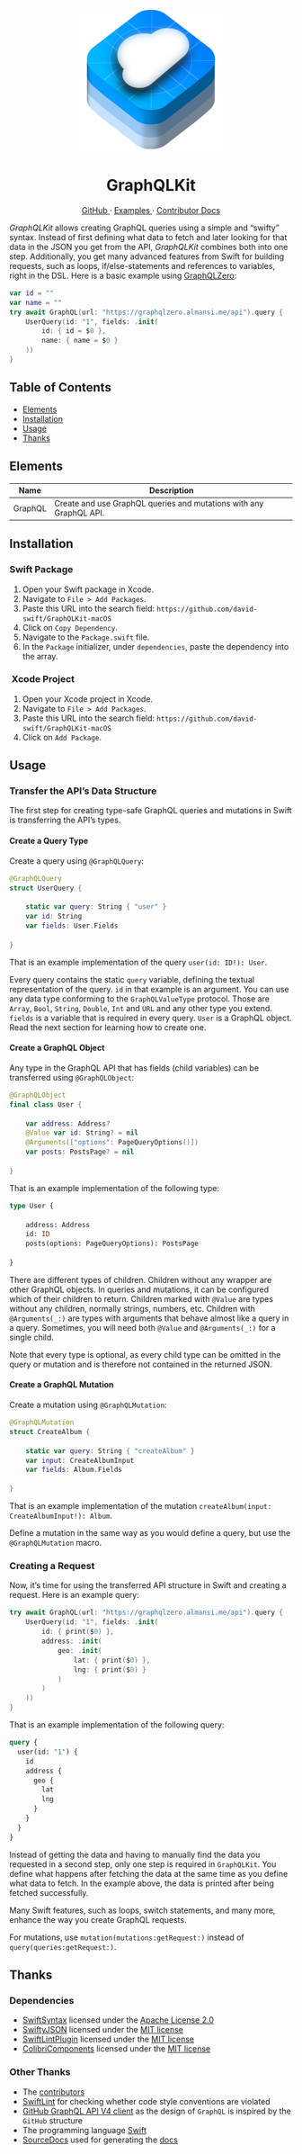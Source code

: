 <p align="center">
  <img width="256" alt="GraphQLKit Icon" src="Icons/GraphQLKitIcon.png">
  <h1 align="center">GraphQLKit</h1>
</p>

<p align="center">
  <a href="https://github.com/david-swift/GraphQLKit-macOS">
  GitHub
  </a>
  ·
  <a href="https://github.com/david-swift/GraphQLKit-macOS/tree/main/Tests/GraphQLKitTest/GraphQLKitTest">
  Examples
  </a>
  ·
  <a href="Documentation/Reference/README.md">
  Contributor Docs
  </a>
</p>

_GraphQLKit_ allows creating GraphQL queries using a simple and “swifty” syntax. Instead of first defining what data to fetch and later looking for that data in the JSON you get from the API, _GraphQLKit_ combines both into one step. Additionally, you get many advanced features from Swift for building requests, such as loops, if/else-statements and references to variables, right in the DSL. Here is a basic example using [GraphQLZero][1]:

```swift
var id = ""
var name = ""
try await GraphQL(url: "https://graphqlzero.almansi.me/api").query {
    UserQuery(id: "1", fields: .init(
        id: { id = $0 },
        name: { name = $0 }
    ))
}
```

## Table of Contents

- [Elements][2]
- [Installation][3]
- [Usage][4]
- [Thanks][5]

## Elements

| Name    | Description                                                        |
| ------- | ------------------------------------------------------------------ |
| GraphQL | Create and use GraphQL queries and mutations with any GraphQL API. |

## Installation

### Swift Package
1. Open your Swift package in Xcode.
2. Navigate to `File > Add Packages`.
3. Paste this URL into the search field: `https://github.com/david-swift/GraphQLKit-macOS`
4. Click on `Copy Dependency`.
5. Navigate to the `Package.swift` file.
6. In the `Package` initializer, under `dependencies`, paste the dependency into the array.

###  Xcode Project
1. Open your Xcode project in Xcode.
2. Navigate to `File > Add Packages`.
3. Paste this URL into the search field: `https://github.com/david-swift/GraphQLKit-macOS`
4. Click on `Add Package`.

## Usage

### Transfer the API’s Data Structure
The first step for creating type-safe GraphQL queries and mutations in Swift is transferring the API’s types. 

#### Create a Query Type
Create a query using `@GraphQLQuery`:

```swift
@GraphQLQuery
struct UserQuery {

    static var query: String { "user" }
    var id: String
    var fields: User.Fields

}
```

That is an example implementation of the query `user(id: ID!): User`.  

Every query contains the static `query` variable, defining the textual representation of the query. `id` in that example is an argument. You can use any data type conforming to the `GraphQLValueType` protocol. Those are `Array`, `Bool`, `String`, `Double`, `Int` and `URL` and any other type you extend. `fields` is a variable that is required in every query. `User` is a GraphQL object. Read the next section for learning how to create one.

#### Create a GraphQL Object
Any type in the GraphQL API that has fields (child variables) can be transferred using `@GraphQLObject`:

```swift
@GraphQLObject
final class User {

    var address: Address?
    @Value var id: String? = nil
    @Arguments(["options": PageQueryOptions()])
    var posts: PostsPage? = nil

}
```

That is an example implementation of the following type:
```graphql
type User {
   
    address: Address
    id: ID
    posts(options: PageQueryOptions): PostsPage       

}                      
```

There are different types of children. Children without any wrapper are other GraphQL objects. In queries and mutations, it can be configured which of their children to return. Children marked with `@Value` are types without any children, normally strings, numbers, etc. Children with `@Arguments(_:)` are types with arguments that behave almost like a query in a query. Sometimes, you will need both `@Value` and `@Arguments(_:)` for a single child.

Note that every type is optional, as every child type can be omitted in the query or mutation and is therefore not contained in the returned JSON.

#### Create a GraphQL Mutation
Create a mutation using `@GraphQLMutation`:

```swift
@GraphQLMutation
struct CreateAlbum {

    static var query: String { "createAlbum" }
    var input: CreateAlbumInput
    var fields: Album.Fields

}
```

That is an example implementation of the mutation `createAlbum(input: CreateAlbumInput!): Album`. 

Define a mutation in the same way as you would define a query, but use the `@GraphQLMutation` macro.

### Creating a Request
Now, it’s time for using the transferred API structure in Swift and creating a request. Here is an example query:

```swift
try await GraphQL(url: "https://graphqlzero.almansi.me/api").query {
    UserQuery(id: "1", fields: .init(
        id: { print($0) },
        address: .init(
            geo: .init(
                lat: { print($0) },
                lng: { print($0) }
            )
        )
    ))
}             
```

That is an example implementation of the following query:

```graphql
query {
  user(id: "1") {
    id
    address {
      geo {
        lat
        lng
      }
    }
  }
}                       
```

Instead of getting the data and having to manually find the data you requested in a second step, only one step is required in `GraphQLKit`. You define what happens after fetching the data at the same time as you define what data to fetch. In the example above, the data is printed after being fetched successfully.  

Many Swift features, such as loops, switch statements, and many more, enhance the way you create GraphQL requests.

For mutations, use `mutation(mutations:getRequest:)` instead of `query(queries:getRequest:)`.  

## Thanks

### Dependencies
- [SwiftSyntax][6] licensed under the [Apache License 2.0][7]
- [SwiftyJSON][8] licensed under the [MIT license][9]
- [SwiftLintPlugin][10] licensed under the [MIT license][11]
- [ColibriComponents][12] licensed under the [MIT license][13]

### Other Thanks
- The [contributors][14]
- [SwiftLint][15] for checking whether code style conventions are violated
- [GitHub GraphQL API V4 client][16] as the design of `GraphQL` is inspired by the `GitHub` structure
- The programming language [Swift][17]
- [SourceDocs][18] used for generating the [docs][19]

[1]:	https://graphqlzero.almansi.me
[2]:	#Elements
[3]:	#Installation
[4]:	#Usage
[5]:	#Thanks
[6]:	https://github.com/apple/swift-syntax
[7]:	https://github.com/apple/swift-syntax/blob/main/LICENSE.txt
[8]:	https://github.com/SwiftyJSON/SwiftyJSON
[9]:	https://github.com/SwiftyJSON/SwiftyJSON/blob/master/LICENSE
[10]:	https://github.com/lukepistrol/SwiftLintPlugin
[11]:	https://github.com/lukepistrol/SwiftLintPlugin/blob/main/LICENSE
[12]:	https://github.com/david-swift/ColibriComponents-macOS
[13]:	https://github.com/david-swift/ColibriComponents-macOS/blob/main/LICENSE.md
[14]:	Contributors.md
[15]:	https://github.com/realm/SwiftLint
[16]:	https://github.com/eneko/GitHub
[17]:	https://github.com/apple/swift
[18]:   https://github.com/SourceDocs/SourceDocs
[19]:   Documentation/Reference/README.md
